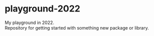 # playground-2022
My playground in 2022.  
Repository for getting started with something new package or library.  
